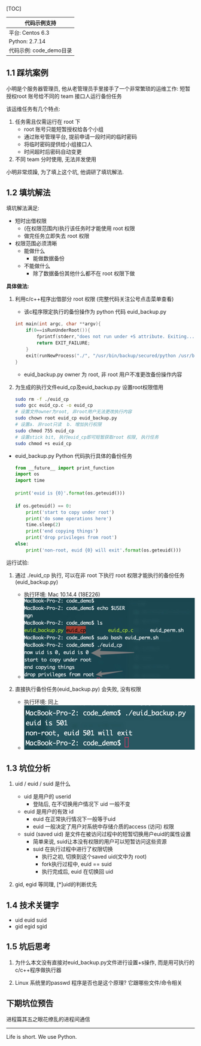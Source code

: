 [TOC]

 | 代码示例支持|
|-|
|平台: Centos 6.3| 
|Python: 2.7.14  |
|代码示例: code_demo目录|

## 1.1 踩坑案例

小明是个服务器管理员, 他从老管理员手里接手了一个非常繁琐的运维工作: 短暂授权root 账号给不同的 team 接口人运行备份任务

该运维任务有几个特点:

1. 任务需且仅需运行在 root 下
    - root 账号只能短暂授权给各个小组
    - 通过账号管理平台, 提前申请一段时间的临时密码
    - 将临时密码提供给小组接口人
    - 时间超时后密码自动变更
2. 不同 team 分时使用, 无法并发使用

小明非常烦躁, 为了填上这个坑, 他调研了填坑解法.

## 1.2 填坑解法

填坑解法满足:

- 短时出借权限
  - (在权限范围内)执行该任务时才能使用 root 权限
  - 做完任务立即失去 root 权限
- 权限范围必须清晰
  - 能做什么
    - 能做数据备份
  - 不能做什么
    - 除了数据备份其他什么都不在 root 权限下做

**具体做法:**

1. 利用c/c++程序出借部分 root 权限  (完整代码关注公号点击菜单查看)

    - 该c程序限定执行的备份操作为 python 代码 euid_backup.py
    ```c
    int main(int argc, char **argv){
        if(0==isRunUnderRoot()){
            fprintf(stderr,"does not run under +S attribute. Exiting....\n");
            return EXIT_FAILURE;
        }
        exit(runNewProcess("./", "/usr/bin/backup/secured/python /usr/bin/backup/secured/euid_backup.py"));
    }
    ```
    - euid_backup.py owner 为 root, 非 root 用户不准更改备份操作内容

2. 为生成的执行文件euid_cp及euid_backup.py 设置root权限借用

    ```bash
    sudo rm -f ./euid_cp
    sudo gcc euid_cp.c -o euid_cp
    # 设置文件owner为root, 非root用户无法更改执行内容
    sudo chown root euid_cp euid_backup.py
    # 设置a. 非root只读  b. 增加执行权限
    sudo chmod 755 euid_cp
    # 设置stick bit, 执行euid_cp即可短暂获取root 权限, 执行任务
    sudo chmod +s euid_cp
    ```

- euid_backup.py Python 代码执行具体的备份任务
  
    ```python
    from __future__ import print_function
    import os
    import time

    print('euid is {0}'.format(os.geteuid()))

    if os.geteuid() == 0:
        print('start to copy under root')
        print('do some operations here')
        time.sleep(2)
        print('end copying things')
        print('drop privileges from root')
    else:
        print('non-root, euid {0} will exit'.format(os.geteuid()))
    ```

运行试验:
1. 通过 ./euid_cp 执行, 可以在非 root 下执行 root 权限才能执行的备份任务(euid_backup.py)
     - 执行环境: Mac 10.14.4 (18E226)
     - ![执行图片](./code_demo/euid_cp_snapshot.jpg)

2. 直接执行备份任务(euid_backup.py) 会失败, 没有权限
     - 执行环境: 同上
     - ![执行图片](./code_demo/euid_non_root_snapshot.jpg)

## 1.3 坑位分析

1. uid / euid / suid 是什么

   - uid 是用户的 userid
     - 登陆后, 在不切换用户情况下 uid 一般不变
   - euid 是用户的有效 id
     - euid 在正常执行情况下一般等于uid
     - euid 一般决定了用户对系统中存储介质的access (访问) 权限
   - suid (saved uid) 是文件在被访问过程中的短暂切换用户euid的属性设置
     - 简单来说, suid让本没有权限的用户可以短暂访问这些资源
     - suid 在执行过程中进行了权限切换
       - 执行之初, 切换到这个saved uid(文中为 root)
       - fork执行过程中, euid == suid
       - 执行完成后, euid 在切换回 uid

2. gid, egid 等同理, [*]uid的判断优先

## 1.4 技术关键字

- uid euid suid
- gid egid sgid

## 1.5 坑后思考

1. 为什么本文没有直接对euid_backup.py文件进行设置+s操作, 而是用可执行的c/c++程序做执行器

2. Linux 系统里的passwd 程序是否也是这个原理?  它跟哪些文件/命令相关

## 下期坑位预告

进程篇其五之眼花缭乱的进程间通信

---
Life is short. We use Python.
